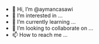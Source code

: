 - 👋 Hi, I’m @aymancasawi
- 👀 I’m interested in ...
- 🌱 I’m currently learning ...
- 💞️ I’m looking to collaborate on ...
- 📫 How to reach me ...

<!---
aymancasawi/aymancasawi is a ✨ special ✨ repository because its `README.md` (this file) appears on your GitHub profile.
You can click the Preview link to take a look at your changes.
--->
